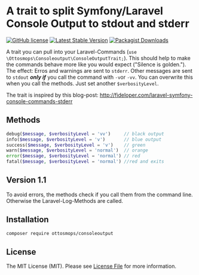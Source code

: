 # A trait to split Symfony/Laravel Console Output to stdout and stderr

[![GitHub license](https://img.shields.io/github/license/ottosmops/consoleoutput.svg)](https://github.com/ottosmops/consoleoutput/blob/master/LICENSE.md)
[![Latest Stable Version](https://poser.pugx.org/ottosmops/consoleoutput/v/stable?format=flat-square)](https://packagist.org/packages/ottosmops/consoleoutput)
[![Packagist Downloads](https://img.shields.io/packagist/dt/ottosmops/consoleoutput.svg?style=flat-square)](https://packagist.org/packages/ottosmops/consoleoutput)

A trait you can pull into your Laravel-Commands (```use \Ottosmops\Consoleoutput\ConsoleOutputTrait;```). This should help to make the commands behave more like you would expect ("Silence is golden."). The effect: Erros and warnings are sent to ```stderr```. Other messages are sent to ```stdout``` ***only if*** you call the command with ```-v```or ```-vv```. You can overwrite this when you call the methods. Just set another ```$verbosityLevel```.

The trait is inspired by this blog-post: http://fideloper.com/laravel-symfony-console-commands-stderr

## Methods
```php 
debug($message, $verbosityLevel = 'vv')     // black output
info($message, $verbosityLevel = 'v')       // blue output
success($message, $verbosityLevel = 'v')    // green
warn($message, $verbosityLevel = 'normal')  // orange
error($message, $verbosityLevel = 'normal') // red
fatal($message, $verbosityLevel = 'normal') //red and exits
```

## Version 1.1 
To avoid errors, the methods check if you call them from the command line. Otherwise the Laravel-Log-Methods are called.

## Installation

```bash
composer require ottosmops/consoleoutput
```

## License

The MIT License (MIT). Please see [License File](LICENSE.md) for more information.

